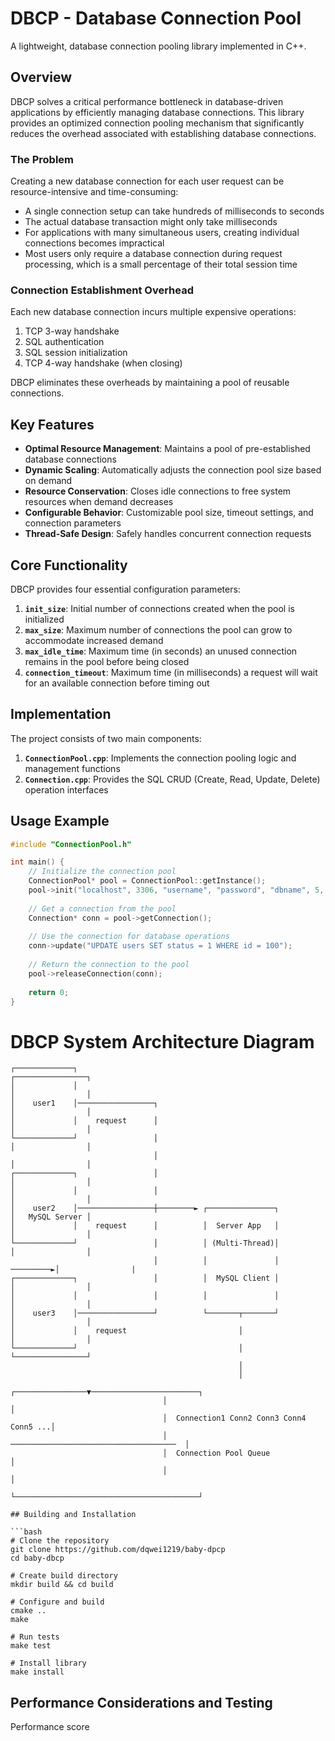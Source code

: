 # DBCP - Database Connection Pool
A lightweight, database connection pooling library implemented in C++.

## Overview
DBCP solves a critical performance bottleneck in database-driven applications by efficiently managing database connections. This library provides an optimized connection pooling mechanism that significantly reduces the overhead associated with establishing database connections.

### The Problem

Creating a new database connection for each user request can be resource-intensive and time-consuming:

- A single connection setup can take hundreds of milliseconds to seconds
- The actual database transaction might only take milliseconds
- For applications with many simultaneous users, creating individual connections becomes impractical
- Most users only require a database connection during request processing, which is a small percentage of their total session time

### Connection Establishment Overhead

Each new database connection incurs multiple expensive operations:

1. TCP 3-way handshake
2. SQL authentication
3. SQL session initialization
4. TCP 4-way handshake (when closing)

DBCP eliminates these overheads by maintaining a pool of reusable connections.

## Key Features

- **Optimal Resource Management**: Maintains a pool of pre-established database connections
- **Dynamic Scaling**: Automatically adjusts the connection pool size based on demand
- **Resource Conservation**: Closes idle connections to free system resources when demand decreases
- **Configurable Behavior**: Customizable pool size, timeout settings, and connection parameters
- **Thread-Safe Design**: Safely handles concurrent connection requests

## Core Functionality

DBCP provides four essential configuration parameters:

1. **`init_size`**: Initial number of connections created when the pool is initialized
2. **`max_size`**: Maximum number of connections the pool can grow to accommodate increased demand
3. **`max_idle_time`**: Maximum time (in seconds) an unused connection remains in the pool before being closed
4. **`connection_timeout`**: Maximum time (in milliseconds) a request will wait for an available connection before timing out

## Implementation

The project consists of two main components:

1. **`ConnectionPool.cpp`**: Implements the connection pooling logic and management functions
2. **`Connection.cpp`**: Provides the SQL CRUD (Create, Read, Update, Delete) operation interfaces

## Usage Example

```cpp
#include "ConnectionPool.h"

int main() {
    // Initialize the connection pool
    ConnectionPool* pool = ConnectionPool::getInstance();
    pool->init("localhost", 3306, "username", "password", "dbname", 5, 20, 100, 1000);
    
    // Get a connection from the pool
    Connection* conn = pool->getConnection();
    
    // Use the connection for database operations
    conn->update("UPDATE users SET status = 1 WHERE id = 100");
    
    // Return the connection to the pool
    pool->releaseConnection(conn);
    
    return 0;
}
```

# DBCP System Architecture Diagram
```
┌─────────────┐                                                        ┌────────────────┐
│             │                                                        │                │
│    user1    │─────────────────┐                                      │                │
│             │    request      │                                      │                │
└─────────────┘                 │                                      │                │
                                │                                      │                │
┌─────────────┐                 │                                      │                │
│             │                 │                                      │                │
│    user2    │─────────────────┼────────► ┌───────────────┐           │   MySQL Server │
│             │    request      │          │  Server App   │           │                │
└─────────────┘                 │          │ (Multi-Thread)│           │                │
                                │          │               │ ─────────►│                |
┌─────────────┐                 │          │  MySQL Client │           │                │
│             │                 │          │               │           │                │
│    user3    │─────────────────┘          └───────┬───────┘           │                │
│             │    request                         │                   │                │
└─────────────┘                                    │                   └────────────────┘
                                                   │
                                                   │
                                  ┌────────────────▼────────────────────────┐
                                  │                                         │
                                  │  Connection1 Conn2 Conn3 Conn4 Conn5 ...│
                                  │  ─────────────────────────────────────  │
                                  │  Connection Pool Queue                  │
                                  │                                         │
                                  └─────────────────────────────────────────┘

## Building and Installation

```bash
# Clone the repository
git clone https://github.com/dqwei1219/baby-dpcp 
cd baby-dbcp

# Create build directory
mkdir build && cd build

# Configure and build
cmake ..
make

# Run tests
make test

# Install library
make install
```

## Performance Considerations and Testing

Performance score